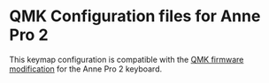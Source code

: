 # QMK Configuration files for Anne Pro 2

This keymap configuration is compatible with the
[QMK firmware modification](https://github.com/openannepro) for
the Anne Pro 2 keyboard.
